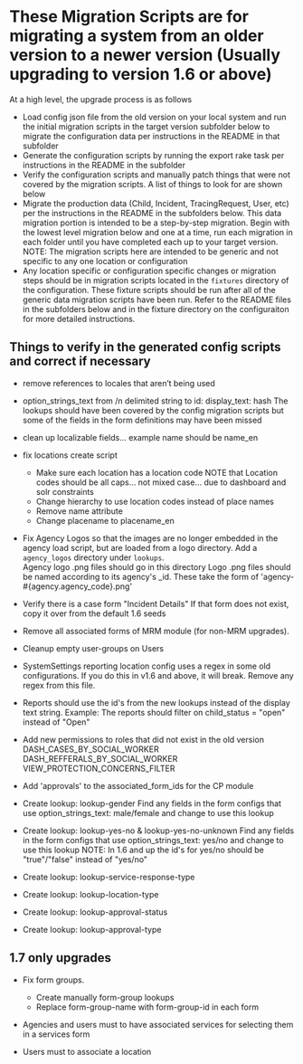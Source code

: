 These Migration Scripts are for migrating a system from an older version to a newer version
(Usually upgrading to version 1.6 or above)
============================================================================================

At a high level, the upgrade process is as follows

- Load config json file from the old version on your local system and run the initial migration scripts in the target
  version subfolder below to migrate the configuration data per instructions in the README in that subfolder
- Generate the configuration scripts by running the export rake task per instructions in the README in the subfolder
- Verify the configuration scripts and manually patch things that were not covered by the migration scripts.
  A list of things to look for are shown below
- Migrate the production data (Child, Incident, TracingRequest, User, etc) per the instructions in the README in the
  subfolders below.
  This data migration portion is intended to be a step-by-step migration.  Begin with the lowest level migration below 
  and one at a time, run each migration in each folder until you have completed each up to your target version.
  NOTE: The migration scripts here are intended to be generic and not specific to any one location or configuration
- Any location specific or configuration specific changes or migration steps should be in migration scripts located 
  in the `fixtures` directory of the configuration.
  These fixture scripts should be run after all of the generic data migration scripts have been run.
  Refer to the README files in the subfolders below and in the fixture directory on the configuraiton for more detailed
  instructions.
  

Things to verify in the generated config scripts and correct if necessary
--------------------------------------------------------------------------
- remove references to locales that aren’t being used

- option_strings_text from /n delimited string to id: display_text: hash
  The lookups should have been covered by the config migration scripts but some of the fields in the form definitions
   may have been missed
   
- clean up localizable fields... example name should be name_en 

- fix locations create script
  - Make sure each location has a location code
    NOTE that Location codes should be all caps… not mixed case… due to dashboard and solr constraints 
  - Change hierarchy to use location codes instead of place names
  - Remove name attribute
  - Change placename to placename_en
  
- Fix Agency Logos so that the images are no longer embedded in the agency load script, but are loaded from a logo directory.
  Add a `agency_logos` directory under `lookups`.  
  Agency logo .png files should go in this directory
  Logo .png files should be named according to its agency's _id.
  These take the form of 'agency-#{agency.agency_code}.png'
  
- Verify there is a case form "Incident Details"
  If that form does not exist, copy it over from the default 1.6 seeds
  
- Remove all associated forms of MRM module (for non-MRM upgrades).

- Cleanup empty user-groups on Users

- SystemSettings reporting location config uses a regex in some old configurations. 
  If you do this in v1.6 and above, it will break. Remove any regex from this file.
  
- Reports should use the id's from the new lookups instead of the display text string.
  Example:  The reports should filter on child_status = "open" instead of "Open"
  
- Add new permissions to roles that did not exist in the old version
  DASH_CASES_BY_SOCIAL_WORKER
  DASH_REFFERALS_BY_SOCIAL_WORKER
  VIEW_PROTECTION_CONCERNS_FILTER
  
- Add 'approvals' to the associated_form_ids for the CP module
  
- Create lookup:  lookup-gender
  Find any fields in the form configs that use option_strings_text: male/female and change to use this lookup
  
- Create lookup:  lookup-yes-no & lookup-yes-no-unknown
  Find any fields in the form configs that use option_strings_text: yes/no and change to use this lookup
  NOTE: In 1.6 and up the id's for yes/no should be "true"/"false" instead of "yes/no"

- Create lookup:  lookup-service-response-type
  
- Create lookup:  lookup-location-type

- Create lookup:  lookup-approval-status

- Create lookup:  lookup-approval-type


1.7 only upgrades
-----------------
- Fix form groups.
  - Create manually form-group lookups
  - Replace form-group-name with form-group-id in each form

- Agencies and users must to have associated services for selecting them in a services form

- Users must to associate a location